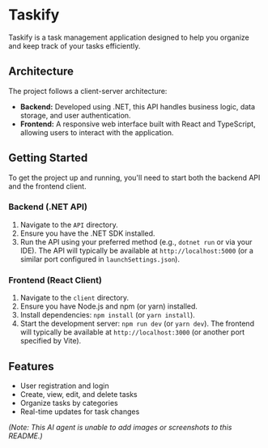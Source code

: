 # Taskify

Taskify is a task management application designed to help you organize and keep track of your tasks efficiently.

## Architecture

The project follows a client-server architecture:

*   **Backend:** Developed using .NET, this API handles business logic, data storage, and user authentication.
*   **Frontend:** A responsive web interface built with React and TypeScript, allowing users to interact with the application.

## Getting Started

To get the project up and running, you'll need to start both the backend API and the frontend client.

### Backend (.NET API)

1.  Navigate to the `API` directory.
2.  Ensure you have the .NET SDK installed.
3.  Run the API using your preferred method (e.g., `dotnet run` or via your IDE).
    The API will typically be available at `http://localhost:5000` (or a similar port configured in `launchSettings.json`).

### Frontend (React Client)

1.  Navigate to the `client` directory.
2.  Ensure you have Node.js and npm (or yarn) installed.
3.  Install dependencies: `npm install` (or `yarn install`).
4.  Start the development server: `npm run dev` (or `yarn dev`).
    The frontend will typically be available at `http://localhost:3000` (or another port specified by Vite).

## Features

*   User registration and login
*   Create, view, edit, and delete tasks
*   Organize tasks by categories
*   Real-time updates for task changes

*(Note: This AI agent is unable to add images or screenshots to this README.)*
